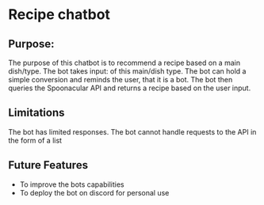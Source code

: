 # Recipe chatbot

## Purpose:
The purpose of this chatbot is to recommend a recipe based on a main dish/type. 
The bot takes input: of this main/dish type.
The bot can hold a simple conversion and reminds the user, that it is a bot.
The bot then queries the Spoonacular API and returns a recipe based on the user input. 

## Limitations
The bot has limited responses.
The bot cannot handle requests to the API in the form of a list

## Future Features
* To improve the bots capabilities
* To deploy the bot on discord for personal use


